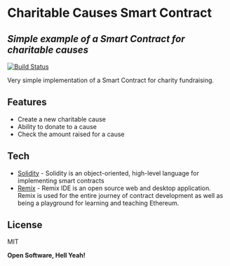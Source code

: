 # Charitable Causes Smart Contract 
## _Simple example of a Smart Contract for charitable causes_

[![Build Status](https://travis-ci.org/joemccann/dillinger.svg?branch=master)](https://travis-ci.org/joemccann/dillinger)

Very simple implementation of a Smart Contract for charity fundraising.

## Features

- Create a new charitable cause
- Ability to donate to a cause
- Check the amount raised for a cause


## Tech


- [Solidity](https://docs.soliditylang.org/en/v0.8.7/) - Solidity is an object-oriented, high-level language for implementing smart contracts
- [Remix](https://remix.ethereum.org/) - Remix IDE is an open source web and desktop application. Remix is used for the entire journey of contract development as well as being a playground for learning and teaching Ethereum.


## License

MIT

**Open Software, Hell Yeah!**